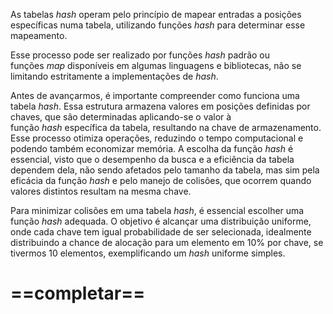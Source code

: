 As tabelas _hash_ operam pelo princípio de mapear entradas a posições específicas numa tabela, utilizando funções _hash_ para determinar esse mapeamento.

Esse processo pode ser realizado por funções _hash_ padrão ou funções _map_ disponíveis em algumas linguagens e bibliotecas, não se limitando estritamente a implementações de _hash_.

Antes de avançarmos, é importante compreender como funciona uma tabela _hash_. Essa estrutura armazena valores em posições definidas por chaves, que são determinadas aplicando-se o valor à função _hash_ específica da tabela, resultando na chave de armazenamento. Esse processo otimiza operações, reduzindo o tempo computacional e podendo também economizar memória. A escolha da função _hash_ é essencial, visto que o desempenho da busca e a eficiência da tabela dependem dela, não sendo afetados pelo tamanho da tabela, mas sim pela eficácia da função _hash_ e pelo manejo de colisões, que ocorrem quando valores distintos resultam na mesma chave.

Para minimizar colisões em uma tabela _hash_, é essencial escolher uma função _hash_ adequada. O objetivo é alcançar uma distribuição uniforme, onde cada chave tem igual probabilidade de ser selecionada, idealmente distribuindo a chance de alocação para um elemento em 10% por chave, se tivermos 10 elementos, exemplificando um _hash_ uniforme simples.

# ==completar==
